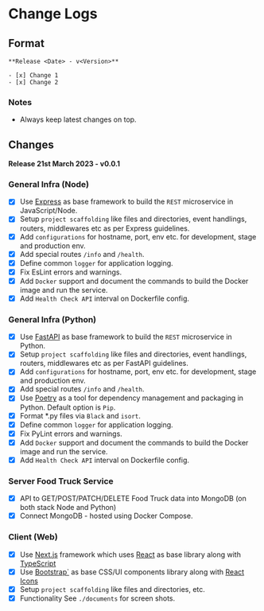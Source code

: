 # Change Logs

## Format

```
**Release <Date> - v<Version>**

- [x] Change 1
- [x] Change 2
```

### Notes

* Always keep latest changes on top.

## Changes

**Release 21st March 2023 - v0.0.1**

### General Infra (Node)

- [x] Use [Express](https://expressjs.com/) as base framework to build the `REST` microservice in JavaScript/Node.
- [x] Setup `project scaffolding` like files and directories, event handlings, routers, middlewares etc as per Express guidelines.
- [x] Add `configurations` for hostname, port, env etc. for development, stage and production env.
- [x] Add special routes `/info` and `/health`.
- [x] Define common `logger` for application logging.
- [x] Fix EsLint errors and warnings.
- [x] Add `Docker` support and document the commands to build the Docker image and run the service.
- [x] Add `Health Check API` interval on Dockerfile config.

### General Infra (Python)

- [x] Use [FastAPI](https://fastapi.tiangolo.com/) as base framework to build the `REST` microservice in Python.
- [x] Setup `project scaffolding` like files and directories, event handlings, routers, middlewares etc as per FastAPI guidelines.
- [x] Add `configurations` for hostname, port, env etc. for development, stage and production env.
- [x] Add special routes `/info` and `/health`.
- [x] Use [Poetry](https://python-poetry.org/docs/) as a tool for dependency management and packaging in Python. Default option is `Pip`.
- [x] Format *.py files via `Black` and `isort`.
- [x] Define common `logger` for application logging.
- [x] Fix PyLint errors and warnings.
- [x] Add `Docker` support and document the commands to build the Docker image and run the service.
- [x] Add `Health Check API` interval on Dockerfile config.

### Server Food Truck Service

- [x] API to GET/POST/PATCH/DELETE Food Truck data into MongoDB (on both stack Node and Python)
- [x] Connect MongoDB - hosted using Docker Compose.

### Client (Web)

- [x] Use [Next.js](https://nextjs.org/) framework which uses [React](https://react.dev/) as base library along with [TypeScript](https://www.typescriptlang.org/)
- [x] Use [Bootstrap`](https://getbootstrap.com/) as base CSS/UI components library along with [React Icons](https://react-icons.github.io/react-icons/)
- [x] Setup `project scaffolding` like files and directories, etc.
- [x] Functionality See `./documents` for screen shots.
